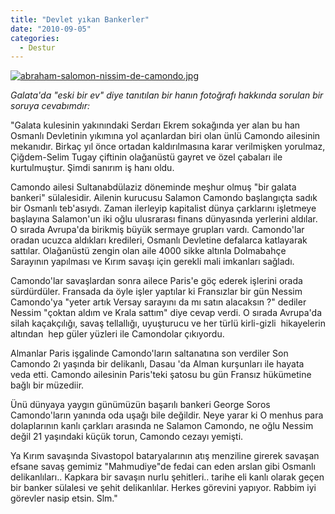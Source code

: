 ```yaml
---
title: "Devlet yıkan Bankerler"
date: "2010-09-05"
categories: 
  - Destur
---
```


[![abraham-salomon-nissim-de-camondo.jpg](/uploads/2010/09/abraham-salomon-nissim-de-camondo.jpg)](/uploads/2010/09/abraham-salomon-nissim-de-camondo.jpg "abraham-salomon-nissim-de-camondo.jpg")

_Galata'da "eski bir ev" diye tanıtılan bir hanın fotoğrafı hakkında sorulan bir soruya cevabımdır:_

"Galata kulesinin yakınındaki Serdarı Ekrem sokağında yer alan bu han Osmanlı Devletinin yıkımına yol açanlardan biri olan ünlü Camondo ailesinin mekanıdır. Birkaç yıl önce ortadan kaldırılmasına karar verilmişken yorulmaz, Çiğdem-Selim Tugay çiftinin olağanüstü gayret ve özel çabaları ile kurtulmuştur. Şimdi sanırım iş hanı oldu.

Camondo ailesi Sultanabdülaziz döneminde meşhur olmuş "bir galata bankeri" sülalesidir. Ailenin kurucusu Salamon Camondo başlangıçta sadık bir Osmanlı teb'asıydı. Zaman ilerleyip kapitalist dünya çarklarını işletmeye başlayına Salamon'un iki oğlu ulusrarası finans dünyasında yerlerini aldılar. O sırada Avrupa'da birikmiş büyük sermaye grupları vardı. Camondo'lar oradan ucuzca aldıkları kredileri, Osmanlı Devletine defalarca katlayarak sattılar. Olağanüstü zengin olan aile 4000 sikke altınla Dolmabahçe Sarayının yapılması ve Kırım savaşı için gerekli mali imkanları sağladı.

Camondo'lar savaşlardan sonra ailece Paris'e göç ederek işlerini orada sürdürdüler. Fransada da öyle işler yaptılar ki Fransızlar bir gün Nessim Camondo'ya "yeter artık Versay sarayını da mı satın alacaksın ?" dediler Nessim "çoktan aldım ve Krala sattım" diye cevap verdi. O sırada Avrupa'da silah kaçakçılığı, savaş tellallığı, uyuşturucu ve her türlü kirli-gizli  hikayelerin altından  hep güler yüzleri ile Camondolar çıkıyordu.

Almanlar Paris işgalinde Camondo'ların saltanatına son verdiler Son Camondo 2ı yaşında bir delikanlı, Dasau 'da Alman kurşunları ile hayata veda etti. Camondo ailesinin Paris'teki şatosu bu gün Fransız hükümetine bağlı bir müzediir.

Ünü dünyaya yaygın günümüzün başarılı bankeri George Soros Camondo'ların yanında oda uşağı bile değildir. Neye yarar ki O menhus para dolaplarının kanlı çarkları arasında ne Salamon Camondo, ne oğlu Nessim değil 21 yaşındaki küçük torun, Camondo cezayı yemişti.

Ya Kırım savaşında Sivastopol bataryalarının atış menziline girerek savaşan efsane savaş gemimiz "Mahmudiye"de fedai can eden arslan gibi Osmanlı delikanlıları.. Kapkara bir savaşın nurlu şehitleri.. tarihe eli kanlı olarak geçen bir banker sülalesi ve şehit delikanlılar. Herkes görevini yapıyor. Rabbim iyi görevler nasip etsin. Slm."

